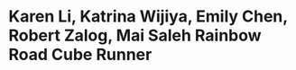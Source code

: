 Karen Li, Katrina Wijiya, Emily Chen, Robert Zalog, Mai Saleh
Rainbow Road Cube Runner
=============================================================